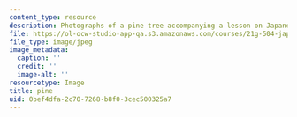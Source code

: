 ```yaml
---
content_type: resource
description: Photographs of a pine tree accompanying a lesson on Japanese vocabulary.
file: https://ol-ocw-studio-app-qa.s3.amazonaws.com/courses/21g-504-japanese-iv-spring-2009/0bef4dfa2c707268b8f03cec500325a7_pine.jpg
file_type: image/jpeg
image_metadata:
  caption: ''
  credit: ''
  image-alt: ''
resourcetype: Image
title: pine
uid: 0bef4dfa-2c70-7268-b8f0-3cec500325a7
---
```

